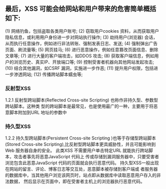 ## 最后，XSS 可能会给网站和用户带来的危害简单概括如下:
(1) 网络钓鱼，包括盗取各类用户账号;
(2) 窃取用户cookies 资料，从而获取用户隐私信息，或利用用户身份进一步对网站执行操作;
(3) 劫持用户(浏览器) 会话，从而执行任意操作，例如进行非法转账、强制发表日志、发送;
(4) 强制弹出广告页面、刷流量等;
(5) 网页挂马;
(6) 进行恶意操作，例如任意篡改页面信息、删除文章等;
(7) 进行大量的客户端攻击，如DDOS 攻击;
(8) 获取客户端信息，例如用户的浏览历史、真实IP、开放端口等;
(9) 控制受害者机器向其他网站发起攻击;
(10) 结合其他漏洞，如CSRF 漏洞，实施进一步作恶;
(11) 提升用户权限，包括进一步渗透网站;
(12) 传播跨站脚本蠕虫等;

### 反射型XSS
1.2.1
反射型跨站脚本(Reflected Cross-site Scripting) 也称作非持久型、参数型跨站脚本。这种类
型的跨站脚本是最常见，也是使用最广的一种，主要用于将恶意脚本附加到URL 地址的参数中

### 持久型XSS
1.2.2
持久型跨站脚本(Persistent Cross-site Scripting )也等于存储型跨站脚本(Stored Cross-site
Scripting),比反射型跨站脚本更具威胁性，并且可能影响到Web 服务器自身的安全。
此类XSS 不需要用户单击特定URL 就能执行跨站脚本，攻击者事先将恶意JavaScript 代码上
传或存储到漏洞服务器中，只要受害者浏览包含此恶意JavaScript 代码的页面就会执行恶意代码。
持久型XSS一般出现在网站的留言、评论、博客日志等交互处，恶意脚本被存储到客户端或
者服务器的数据库中，当其他用户浏览该网页时，站点即从数据库中读取恶意用户存入的非法数据，
然后显示在页面中，即在受害者主机上的浏览器执行恶意代码。